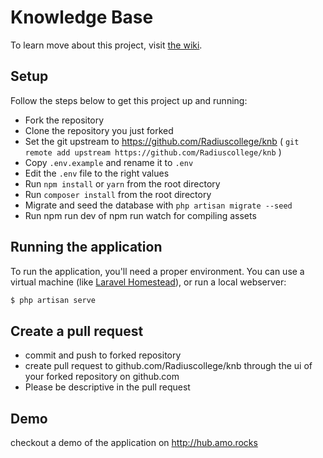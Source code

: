 # Knowledge Base 
To learn move about this project, visit [the wiki](https://github.com/Radiuscollege/knb/wiki).

## Setup
Follow the steps below to get this project up and running:

* Fork the repository
* Clone the repository you just forked
* Set the git upstream to https://github.com/Radiuscollege/knb ( `git remote add upstream https://github.com/Radiuscollege/knb` )
* Copy `.env.example` and rename it to `.env` 
* Edit the `.env` file to the right values
* Run `npm install` or `yarn` from the root directory
* Run `composer install` from the root directory
* Migrate and seed the database with `php artisan migrate --seed`
* Run npm run dev of npm run watch for compiling assets

## Running the application
To run the application, you'll need a proper environment. You can use a virtual machine (like [Laravel Homestead](https://laravel.com/docs/master/homestead)), or run a local webserver:

```bash
$ php artisan serve
```

## Create a pull request
* commit and push to forked repository
* create pull request to github.com/Radiuscollege/knb through the ui of your forked repository on github.com
* Please be descriptive in the pull request


## Demo
checkout a demo of the application on http://hub.amo.rocks
